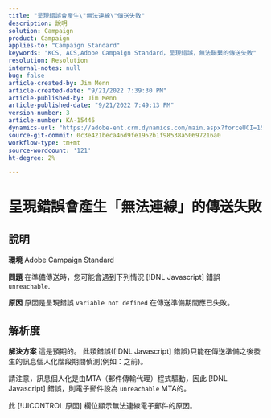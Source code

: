 ```yaml
---
title: "呈現錯誤會產生\"無法連線\"傳送失敗"
description: 說明
solution: Campaign
product: Campaign
applies-to: "Campaign Standard"
keywords: "KCS, ACS,Adobe Campaign Standard，呈現錯誤，無法聯繫的傳送失敗"
resolution: Resolution
internal-notes: null
bug: false
article-created-by: Jim Menn
article-created-date: "9/21/2022 7:39:30 PM"
article-published-by: Jim Menn
article-published-date: "9/21/2022 7:49:13 PM"
version-number: 3
article-number: KA-15446
dynamics-url: "https://adobe-ent.crm.dynamics.com/main.aspx?forceUCI=1&pagetype=entityrecord&etn=knowledgearticle&id=31bf9718-e539-ed11-9db1-0022480866ad"
source-git-commit: 0c3e421beca46d9fe1952b1f98538a50697216a0
workflow-type: tm+mt
source-wordcount: '121'
ht-degree: 2%

---
```


# 呈現錯誤會產生「無法連線」的傳送失敗

## 說明


<b>環境</b>
Adobe Campaign Standard

<b>問題</b>
在準備傳送時，您可能會遇到下列情況 [!DNL Javascript] 錯誤 `unreachable`.

<b>原因</b>
原因是呈現錯誤 `variable not defined` 在傳送準備期間應已失敗。


## 解析度


<b>解決方案</b>
這是預期的。 此類錯誤([!DNL Javascript] 錯誤)只能在傳送準備之後發生的訊息個人化階段期間偵測(例如：之前)。

請注意，訊息個人化是由MTA（郵件傳輸代理）程式驅動，因此 [!DNL Javascript] 錯誤，則電子郵件設為 `unreachable` MTA的。

此 [!UICONTROL 原因] 欄位顯示無法連線電子郵件的原因。
